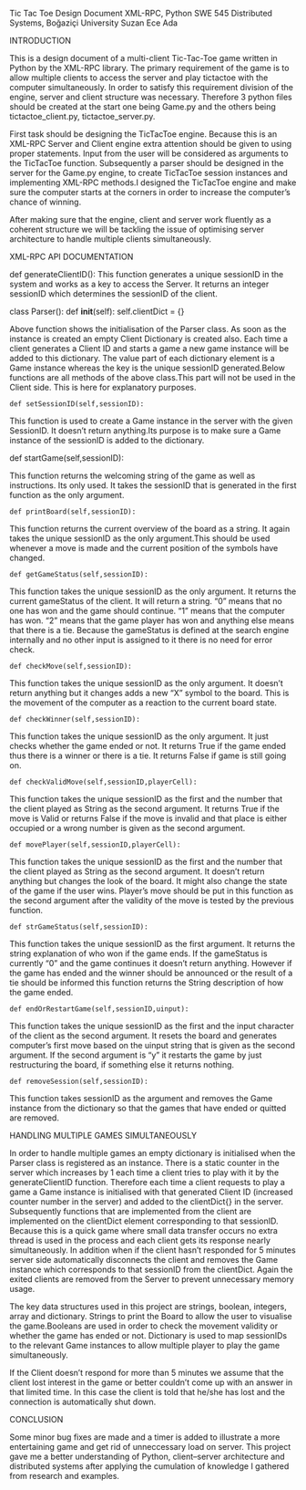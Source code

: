 















Tic Tac Toe Design Document
XML-RPC, Python
SWE 545 Distributed Systems, Boğaziçi University
Suzan Ece Ada



















INTRODUCTION

This is a design document of a multi-client Tic-Tac-Toe game written in Python by the XML-RPC library. The primary requirement of the game is to allow multiple clients to access the server and play tictactoe with the computer simultaneously. In order to satisfy this requirement division of the  engine, server and client structure was necessary. Therefore 3 python files should be created at the start one being Game.py and the others being tictactoe_client.py, tictactoe_server.py. 

First task should be designing the TicTacToe engine. Because this is an XML-RPC Server and Client engine extra attention should be given to using proper statements. Input from the user will be considered as arguments to the TicTacToe function. Subsequently a parser should be designed in the server for the Game.py engine, to create TicTacToe session instances and implementing XML-RPC methods.I designed the TicTacToe engine and make sure the computer starts at the corners in order to increase the computer’s chance of winning.

After making sure that the engine, client and server work fluently as a coherent structure we will be tackling the issue of optimising server architecture to handle multiple clients simultaneously.

XML-RPC API DOCUMENTATION

def generateClientID():
This function generates a unique sessionID in the system and works as a key to access the Server.  It returns an integer sessionID which determines the sessionID of the client.

class Parser():
    def __init__(self):
        self.clientDict = {}

Above function shows the initialisation of the Parser class. As soon as the instance is created an empty Client Dictionary is created also. Each time a client generates a Client ID and starts a game a new game instance will be added to this dictionary. The value part of each dictionary element is a Game instance whereas the key is the unique sessionID generated.Below functions are all methods of the above class.This part will not be used in the Client side. This is here for explanatory purposes.


    def setSessionID(self,sessionID):

This   function is used to create a Game instance in the server with the given SessionID. It doesn’t return anything.Its purpose is to make sure a Game instance of the sessionID is added to the dictionary.

  def startGame(self,sessionID):
 
This function returns the welcoming string of the game as well as instructions. Its only used. It takes the sessionID that is generated in the first function as the only argument.

    def printBoard(self,sessionID):

This function returns the current overview of the board as a string. It again takes the unique sessionID as the only argument.This should be used whenever a move is made and the current position of the symbols have changed.

    def getGameStatus(self,sessionID):

This function takes the unique sessionID as the only argument. It returns the current gameStatus of the client. It will return a string. “0” means that no one has won and the game should continue. “1” means that the computer has won. “2” means that the game player has won and anything else means that there is a tie. Because the gameStatus is defined at the search engine internally and no other input is assigned to it there is no need for error check.

    def checkMove(self,sessionID):
 

This function takes the unique sessionID as the only argument. It doesn’t return anything but it changes adds a new “X” symbol to the board. This is the movement of the computer as a reaction to the current board state.  

    def checkWinner(self,sessionID):


This function takes the unique sessionID as the only argument. It just checks whether the game ended or not. It returns True if the game ended thus there is a winner or there is a tie. It returns False if game is still going on.

    def checkValidMove(self,sessionID,playerCell):
   
This function takes the unique sessionID as the first and the number that the client played as String as the second argument. It returns True if the move is Valid or returns False if the move is invalid and that place is either occupied or a wrong number is given as the second argument.


    def movePlayer(self,sessionID,playerCell):
 

This function takes the unique sessionID as the first and the number that the client played as String as the second argument. It doesn’t return anything but changes the look of the board. It might also change the state of the game if the user wins. Player’s move should be put in this function as the second argument after the validity of the move is tested by the previous function.

    def strGameStatus(self,sessionID):
       
This function takes the unique sessionID as the first argument. It returns the string explanation of who won if the game ends. If the gameStatus is currently “0” and the game continues it doesn’t return anything. However if the game has ended and the winner should be announced or the result of a tie should be informed this function returns the String description of how the game ended.

    def endOrRestartGame(self,sessionID,uinput):
    

This function takes the unique sessionID as the first and the input character of the client as the second argument. It resets the board and generates computer’s first move based on the uinput string that is given as the second argument. If the second argument is “y” it restarts the game by just restructuring the board, if something else it returns nothing.
	
    def removeSession(self,sessionID):
This function takes sessionID as the argument and removes the Game instance from the dictionary so that the games that have ended or quitted are removed.
        

HANDLING MULTIPLE GAMES SIMULTANEOUSLY

In order to handle multiple games an empty dictionary is initialised when the Parser class is registered as an instance. There is a static counter in the server which increases by 1 each time a client tries to play with it by the generateClientID function. Therefore each time a client requests to play a game a Game instance is initialised with that generated Client ID (increased counter number in the server) and added to the clientDict{} in the server. Subsequently functions that are implemented from the client are implemented on the clientDict element corresponding to that sessionID. Because this is a quick game where small data transfer occurs no extra thread is used in the process and each client gets its response nearly simultaneously. In addition when if the client hasn’t responded for 5 minutes server side automatically disconnects the client and removes the Game instance which corresponds to that sessionID from the clientDict. Again the exited clients are removed from the Server to prevent unnecessary memory usage.		

The key data structures used in this project are strings, boolean, integers, array and dictionary. Strings to print the Board to allow the user to visualise the game.Booleans are used in order to check the movement validity or whether the game has ended or not. Dictionary is used to map sessionIDs to the relevant Game instances to allow multiple player to play the game simultaneously.

If the Client doesn’t respond for more than 5 minutes we assume that the client lost interest in the game or better couldn’t come up with an answer in that limited time. In this case the client is told that he/she has lost and the connection is automatically shut down.

CONCLUSION

Some minor bug fixes are made and a timer is added to illustrate a more entertaining game and get rid of unneccessary load on server.  This project gave me a better understanding of Python, client–server architecture and distributed systems after applying the cumulation of knowledge I gathered from research and examples. 

